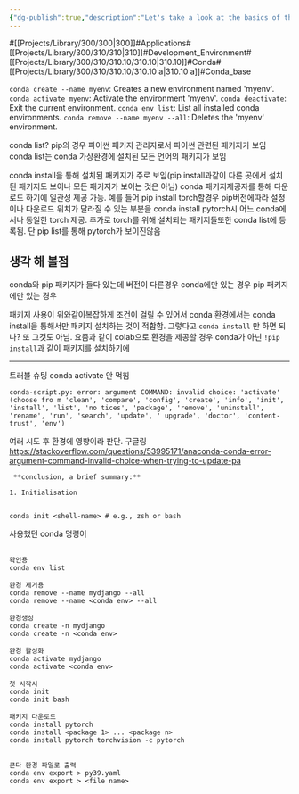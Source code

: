 ```yaml
---
{"dg-publish":true,"description":"Let's take a look at the basics of the conda environment. Creating environments, searching for environments.","permalink":"/projects/library/300/310/310-10/310-10-a/","dgPassFrontmatter":true,"noteIcon":"0","created":"2024-03-07T10:27:36.004+09:00","updated":"2024-06-20T02:31:23.610+09:00"}
---
```


#[[Projects/Library/300/300\|300]]#Applications#[[Projects/Library/300/310/310\|310]]#Development_Environment#[[Projects/Library/300/310/310.10/310.10\|310.10]]#Conda#[[Projects/Library/300/310/310.10/310.10 a\|310.10 a]]#Conda_base



`conda create --name myenv`: Creates a new environment named 'myenv'.
`conda activate myenv`: Activate the environment 'myenv'.
`conda deactivate`: Exit the current environment.
`conda env list`: List all installed conda environments.
`conda remove --name myenv --all`: Deletes the 'myenv' environment.


conda list?
pip의 경우 파이썬 패키지 관리자로서 파이썬 관련된 패키지가 보임
conda list는 conda 가상환경에 설치된 모든 언어의 패키지가 보임

conda install을 통해 설치된 패키지가 주로 보임(pip install과같이 다른 곳에서 설치된 패키지도 보이나 모든 패키지가 보이는 것은 아님)
conda 패키지제공자를 통해 다운로드 하기에 일관성 제공 가능.
예를 들어 pip install torch할경우 pip버전에따라 설정이나 다운로드 위치가 달라질 수 있는 부분을 conda install pytorch시 어느 conda에서나 동일한 torch 제공.
추가로 torch를 위해 설치되는 패키지들또한 conda list에 등록됨. 단 pip list를 통해 pytorch가 보이진않음

## 생각 해 볼점
conda와 pip 패키지가 둘다 있는데 버전이 다른경우
conda에만 있는 경우
pip 패키지에만 있는 경우

패키지 사용이 위와같이복잡하게 조건이 걸릴 수 있어서 conda 환경에서는 conda install을 통해서만 패키지 설치하는 것이 적합함.
그렇다고 `conda install` 만 하면 되나? 또 그것도 아님. 요즘과 같이 colab으로 환경을 제공할  경우 conda가 아닌 `!pip install`과 같이 패키지를 설치하기에


---
트러블 슈팅
conda activate 안 먹힘
```
conda-script.py: error: argument COMMAND: invalid choice: 'activate' (choose fro m 'clean', 'compare', 'config', 'create', 'info', 'init', 'install', 'list', 'no tices', 'package', 'remove', 'uninstall', 'rename', 'run', 'search', 'update', ' upgrade', 'doctor', 'content-trust', 'env')
```

여러 시도 후  환경에 영향이라 판단. 구글링
https://stackoverflow.com/questions/53995171/anaconda-conda-error-argument-command-invalid-choice-when-trying-to-update-pa
```
 **conclusion, a brief summary:**

1. Initialisation


conda init <shell-name> # e.g., zsh or bash

```




사용했던 conda 명령어
```

확인용
conda env list

환경 제거용
conda remove --name mydjango --all
conda remove --name <conda env> --all

환경생성
conda create -n mydjango
conda create -n <conda env>

환경 활성화
conda activate mydjango
conda activate <conda env>

첫 시작시
conda init
conda init bash

패키지 다운로드
conda install pytorch
conda install <package 1> ... <package n>
conda install pytorch torchvision -c pytorch


콘다 환경 파일로 출력
conda env export > py39.yaml
conda env export > <file name>


```